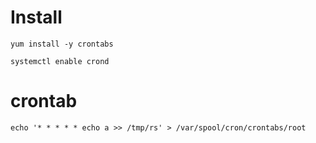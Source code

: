 
# Install

```
yum install -y crontabs

systemctl enable crond
```

# crontab

```
echo '* * * * * echo a >> /tmp/rs' > /var/spool/cron/crontabs/root
```

